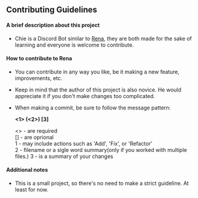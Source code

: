 ## Contributing Guidelines

#### A brief description about this project
* Chie is a Discord Bot similar to [Rena](https://github.com/Nhalrath/Rena), they are both made for the sake of learning and everyone is welcome to contribute.

#### How to contribute to Rena
* You can contribute in any way you like, be it making a new feature, improvements, etc.
* Keep in mind that the author of this project is also novice. He would appreciate it if you don't make changes too complicated.
* When making a commit, be sure to follow the message pattern:

  **<1> (<2>) [3]**
  
  <> - are required\
  [] - are oprional\
  1 - may include actions such as 'Add', 'Fix', or 'Refactor'\
  2 - filename or a sigle word summary(only if you worked with multiple files.)
  3 - is a summary of your changes

#### Additional notes
* This is a small project, so there's no need to make a strict guideline. At least for now.
